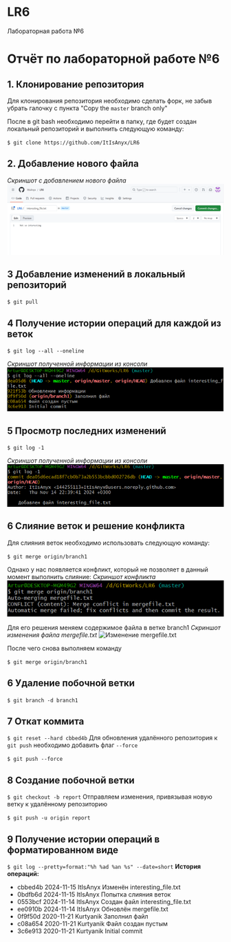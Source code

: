 # LR6
Лабораторная работа №6

# Отчёт по лабораторной работе №6
## 1. Клонирование репозитория
Для клонирования репозитория необходимо сделать форк, не забыв убрать галочку с пункта "Copy the `master` branch only"

После в git bash необходимо перейти в папку, где будет создан локальный репозиторий и выполнить следующую команду:

`$ git clone https://github.com/ItIsAnyx/LR6`

## 2. Добавление нового файла
*Скриншот с добавлением нового файла*
![Добавление файла interesting_file.txt](Изображения/interesting_file.png)

## 3 Добавление изменений в локальный репозиторий

`$ git pull`

## 4 Получение истории операций для каждой из веток

`$ git log --all --oneline`

*Скриншот полученной информации из консоли*
![Информация из консоли о всех ветках](Изображения/git_log_--all_--oneline.png)

## 5 Просмотр последних изменений

`$ git log -1`

*Скриншот полученной информации из консоли*
![Информация из консоли о последнем изменении](Изображения/git_log_-1.png)

## 6 Слияние веток и решение конфликта
Для слияния веток необходимо использовать следующую команду:

`$ git merge origin/branch1`

Однако у нас появляется конфликт, который не позволяет в данный момент выполнить слияние:
*Скриншот конфликта*
![Конфликт при слиянии](Изображения/Конфликт_при_слиянии_веток.png)

Для его решения меняем содержимое файла в ветке branch1
*Скриншот изменения файла mergefile.txt*
![Изменение mergefile.txt](Изображения/mergefilee.png)

После чего снова выполняем команду

`$ git merge origin/branch1`

## 6 Удаление побочной ветки

`$ git branch -d branch1`

## 7 Откат коммита

`$ git reset --hard cbbed4b`
Для обновления удалённого репозитория к `git push` необходимо добавить флаг `--force`

`$ git push --force`

## 8 Создание побочной ветки

`$ git checkout -b report`
Отправляем изменения, привязывая новую ветку к удалённому репозиторию

`$ git push -u origin report`

## 9 Получение истории операций в форматированном виде

`$ git log --pretty=format:"%h %ad %an %s" --date=short`
**История операций:**
* cbbed4b 2024-11-15 ItIsAnyx Изменён interesting_file.txt
* 0bdfb6d 2024-11-15 ItIsAnyx Попытка слияния веток
* 0553bcf 2024-11-14 ItIsAnyx Создан файл interesting_file.txt
* ee0910b 2024-11-14 ItIsAnyx Обновлён mergefile.txt
* 0f9f50d 2020-11-21 Kurtyanik Заполнил файл
* c08a654 2020-11-21 Kurtyanik Файл создан пустым
* 3c6e913 2020-11-21 Kurtyanik Initial commit
